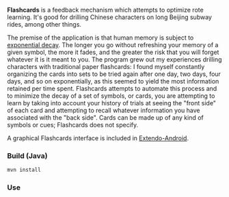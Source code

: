 **Flashcards** is a feedback mechanism which attempts to optimize rote learning.  It's good for drilling Chinese characters on long Beijing subway rides, among other things.

The premise of the application is that human memory is subject to [exponential decay](http://en.wikipedia.org/wiki/Exponential_decay).  The longer you go without refreshing your memory of a given  symbol, the more it fades, and the greater the risk that you will forget whatever it is it meant to you.  The program grew out my experiences drilling characters with traditional paper flashcards: I found myself constantly organizing the cards into sets to be tried again after one day, two days, four days, and so on exponentially, as this seemed to yield the most information retained per time spent.  Flashcards attempts to automate this process and to minimize the decay of a set of symbols, or cards, you are attempting to learn by taking into account your history of trials at seeing the "front side" of each card and attempting to recall whatever information you have associated with the "back side".  Cards can be made up of any kind of symbols or cues; Flashcards does not specify.

A graphical Flashcards interface is included in [Extendo-Android](https://github.com/joshsh/extendo-android).

### Build (Java)

```java
mvn install
```

### Use


